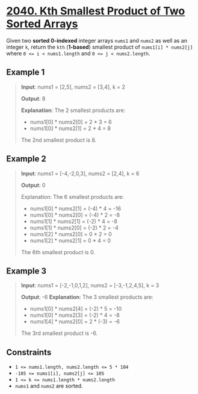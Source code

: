 # [2040. Kth Smallest Product of Two Sorted Arrays](https://leetcode.com/problems/kth-smallest-product-of-two-sorted-arrays)

Given two **sorted 0-indexed** integer arrays `nums1` and `nums2` as well as an integer `k`, return the `kth` (**1-based**) smallest product of `nums1[i] * nums2[j]` where `0 <= i < nums1.length` and `0 <= j < nums2.length`.
 

## Example 1

> **Input**: nums1 = [2,5], nums2 = [3,4], k = 2
>
> **Output**: 8
>
> **Explanation**: The 2 smallest products are:
>
> - nums1[0] * nums2[0] = 2 * 3 = 6
> - nums1[0] * nums2[1] = 2 * 4 = 8
>
> The 2nd smallest product is 8.

## Example 2

> **Input**: nums1 = [-4,-2,0,3], nums2 = [2,4], k = 6
>
> **Output**: 0
>
> Explanation: The 6 smallest products are:
>
> - nums1[0] * nums2[1] = (-4) * 4 = -16
> - nums1[0] * nums2[0] = (-4) * 2 = -8
> - nums1[1] * nums2[1] = (-2) * 4 = -8
> - nums1[1] * nums2[0] = (-2) * 2 = -4
> - nums1[2] * nums2[0] = 0 * 2 = 0
> - nums1[2] * nums2[1] = 0 * 4 = 0
>
> The 6th smallest product is 0.

## Example 3

> **Input**: nums1 = [-2,-1,0,1,2], nums2 = [-3,-1,2,4,5], k = 3
>
> **Output**: -6
> **Explanation**: The 3 smallest products are:
>
> - nums1[0] * nums2[4] = (-2) * 5 = -10
> - nums1[0] * nums2[3] = (-2) * 4 = -8
> - nums1[4] * nums2[0] = 2 * (-3) = -6
>
> The 3rd smallest product is -6.

## Constraints

- `1 <= nums1.length, nums2.length <= 5 * 104`
- `-105 <= nums1[i], nums2[j] <= 105`
- `1 <= k <= nums1.length * nums2.length`
- `nums1` and `nums2` are sorted.
